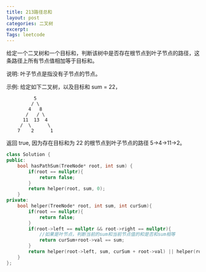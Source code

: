 ```yaml
---
title: 213路径总和
layout: post
categories: 二叉树
excerpt: 
Tags: leetcode
---
```


给定一个二叉树和一个目标和，判断该树中是否存在根节点到叶子节点的路径，这条路径上所有节点值相加等于目标和。

说明: 叶子节点是指没有子节点的节点。

示例: 
给定如下二叉树，以及目标和 sum = 22，

              5
             / \
            4   8
           /   / \
          11  13  4
         /  \      \
        7    2      1
返回 true, 因为存在目标和为 22 的根节点到叶子节点的路径 5->4->11->2。

```c++
class Solution {
public:
    bool hasPathSum(TreeNode* root, int sum) {
        if(root == nullptr){
            return false;
        }
        return helper(root, sum, 0);
    }
private:
    bool helper(TreeNode* root, int sum, int curSum){
        if(root == nullptr){
            return false;
        }
        if(root->left == nullptr && root->right == nullptr){
          	//如果是叶节点，判断当前的sum和当前节点值的和是否和sum相等
            return curSum+root->val == sum;
        }
        return helper(root->left, sum, curSum + root->val) || helper(root->right, sum, curSum + root->val);
    }
};
```

